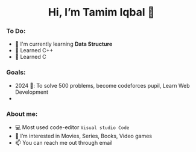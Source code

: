 <h1 align="center"> Hi, I’m Tamim Iqbal 👋 </h1>

### To Do:
- 🌱 I'm currently learning **Data Structure**
- 🌱 Learned C++
- 🌱 Learned C
<!---
- 🌱 Learn Algorithm
---> 
### Goals:
- 2024 🎯: To solve 500 problems, become codeforces pupil, Learn Web Development
- 
### About me:
- 💻 Most used code-editor `Visual studio Code`
- 👀 I’m interested in Movies, Series, Books, Video games 
- 📫 You can reach me out through email
